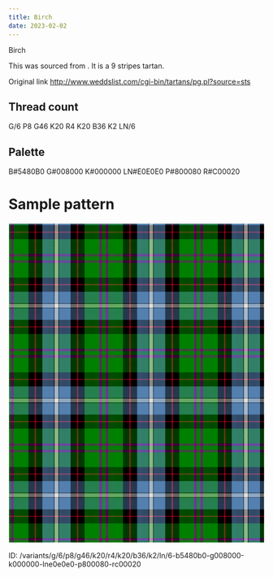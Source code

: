 ```yaml
---
title: Birch
date: 2023-02-02
---
```

Birch

This was sourced from <no value>.  It is a 9 stripes tartan.

Original link http://www.weddslist.com/cgi-bin/tartans/pg.pl?source=sts

## Thread count
G/6 P8 G46 K20 R4 K20 B36 K2 LN/6

## Palette
B#5480B0 G#008000 K#000000 LN#E0E0E0 P#800080 R#C00020

# Sample pattern

![Tartan detail](tartan.png "G/6 P8 G46 K20 R4 K20 B36 K2 LN/6 tartan")

ID: /variants/g/6/p8/g46/k20/r4/k20/b36/k2/ln/6-b5480b0-g008000-k000000-lne0e0e0-p800080-rc00020